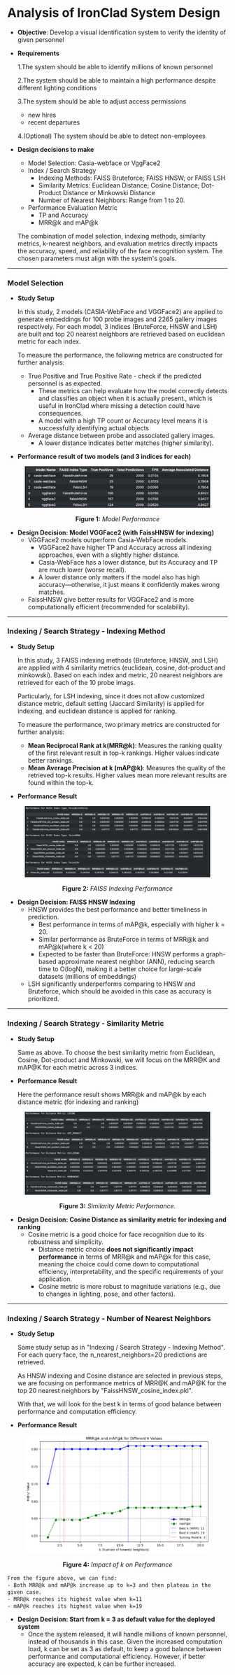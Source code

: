 # Analysis of IronClad System Design
- **Objective**: Develop a visual identification system to verify the identity of given personnel
- **Requirements**

    1.The system should be able to identify millions of known personnel
    
    2.The system should be able to maintain a high performance despite different lighting conditions

    3.The system should be able to adjust access permissions
    * new hires
    * recent departures

    4.(Optional) The system should be able to detect non-employees

 
- **Design decisions to make**
    - Model Selection: Casia-webface or VggFace2
    - Index / Search Strategy
        - Indexing Methods: FAISS Bruteforce; FAISS HNSW; or FAISS LSH
        - Similarity Metrics: Euclidean Distance; Cosine Distance; Dot-Product Distance or Minkowski Distance
        - Number of Nearest Neighbors: Range from 1 to 20.
    - Performance Evaluation Metric
        - TP and Accuracy
        - MRR@k and mAP@k
    
    The combination of model selection, indexing methods, similarity metrics, k-nearest neighbors, and evaluation metrics directly impacts the accuracy, speed, and reliability of the face recognition system. The chosen parameters must align with the system's goals.

---

### Model Selection
- **Study Setup**

    In this study, 2 models (CASIA-WebFace and VGGFace2) are applied to generate embeddings for 100 probe images and 2265 gallery images respectively. For each model, 3 indices (BruteForce, HNSW and LSH) are built and top 20 nearest neighbors are retrieved based on euclidean metric for each index. 

    To measure the performance, the following metrics are constructed for further analysis:
    * True Positive and True Positive Rate - check if the predicted personnel is as expected.
        * These metrics can help evaluate how the model correctly detects and classifies an object when it is actually present., which is useful in IronClad where missing a detection could have consequences.
        * A model with a high TP count or Accuracy level means it is successfully identifying actual objects
    * Average distance between probe and associated gallery images.
        * A lower distance indicates better matches (higher similarity).

- **Performance result of two models (and 3 indices for each)**
<div align="center">
    <figure>
    <img src="images/1_model_selection.png">
    <p><strong>Figure 1:</strong> <em>Model Performance</em></p>
    </figure>
</div>

- **Design Decision: Model VGGFace2 (with FaissHNSW for indexing)**
    - VGGFace2 models outperform Casia-WebFace models.
        - VGGFace2 have higher TP and Accuracy across all indexing approaches, even with a slightly higher distance.
        - Casia-WebFace has a lower distance, but its Accuracy and TP are much lower (worse recall).
        - A lower distance only matters if the model also has high accuracy—otherwise, it just means it confidently makes wrong matches.
    - FaissHNSW give better results for VGGFace2 and is more computationally efficient (recommended for scalability).


---

### Indexing / Search Strategy - Indexing Method
- **Study Setup**

    In this study, 3 FAISS indexing methods (Bruteforce, HNSW, and LSH) are applied with 4 similarity metrics (euclidean, cosine, dot-product and minkowski). Based on each index and metric, 20 nearest neighbors are retrieved for each of the 10 probe imags.

    Particularly, for LSH indexing, since it does not allow customized distance metric, default setting (Jaccard Similarity) is applied for indexing, and euclidean distance is applied for ranking.

    To measure the performance, two primary metrics are constructed for further analysis:

    * **Mean Reciprocal Rank at k(MRR@k)**: Measures the ranking quality of the first relevant result in top-k rankings. Higher values indicate better rankings.
    * **Mean Average Precision at k (mAP@k)**: Measures the quality of the retrieved top-k results. Higher values mean more relevant results are found within the top-k.

- **Performance Result**
<div align="center">
    <figure>
    <img src="images/2_indexing_selection.png">
    <p><strong>Figure 2:</strong> <em>FAISS Indexing Performance</em></p>
    </figure>
</div>

- **Design Decision: FAISS HNSW Indexing**
    - HNSW provides the best performance and better timeliness in prediction.
        - Best performance in terms of mAP@k, especially with higher k = 20.
        - Similar performance as BruteForce in terms of MRR@k and mAP@k(where k < 20)
        - Expected to be faster than BruteForce: HNSW performs a graph-based approximate nearest neighbor (ANN), reducing search time to O(logN), making it a better choice for large-scale datasets (millions of embeddings)
    - LSH significantly underperforms comparing to HNSW and Bruteforce, which should be avoided in this case as accuracy is prioritized.

---

### Indexing / Search Strategy - Similarity Metric
- **Study Setup**

    Same as above. To choose the best similarity metric from Euclidean, Cosine, Dot-product and Minkowski, we will focus on the MRR@K and mAP@K for each metric across 3 indices.

- **Performance Result**

    Here the performance result shows MRR@k and mAP@k by each distance metric (for indexing and ranking)
<div align="center">
    <figure>
    <img src="images/3_similarity_metric_selection.png">
    <p><strong>Figure 3:</strong> <em>Similarity Metric Performance.</em></p>
    </figure>
</div>

- **Design Decision: Cosine Distance as similarity metric for indexing and ranking**
    - Cosine metric is a good choice for face recognition due to its robustness and simplicity.
        - Distance metric choice **does not significantly impact performance** in terms of MRR@k and mAP@k for this case, meaning the choice could come down to computational efficiency, interpretability, and the specific requirements of your application.
        - Cosine metric is more robust to magnitude variations (e.g., due to changes in lighting, pose, and other factors).

---

### Indexing / Search Strategy - Number of Nearest Neighbors
- **Study Setup**

    Same study setup as in "Indexing / Search Strategy - Indexing Method". For each query face, the n_nearest_neighbors=20 predictions are retrieved. 

    As HNSW indexing and Cosine distance are selected in previous steps, we are focusing on performance metrics of MRR@K and mAP@K for the top 20 nearest neighbors by "FaissHNSW_cosine_index.pkl". 
    
    With that, we will look for the best k in terms of good balance between performance and computation efficiency. 

- **Performance Result**

<div align="center">
    <figure>
    <img src="images/4_k_selection.png">
    <p><strong>Figure 4:</strong> <em>Impact of k on Performance</em></p>
    </figure>
</div>


    From the figure above, we can find:
    - Both MRR@k and mAP@k increase up to k=3 and then plateau in the given case.
    - MRR@k reaches its highest value when k=11
    - mAP@k reaches its highest value when k=19

- **Design Decision: Start from k = 3 as default value for the deployed system**
    - Once the system released, it will handle millions of known personnel, instead of thousands in this case. Given the increased computation load, k can be set as 3 as default, to keep a good balance between performance and computational efficiency. However, if better accuracy are expected, k can be further increased. 